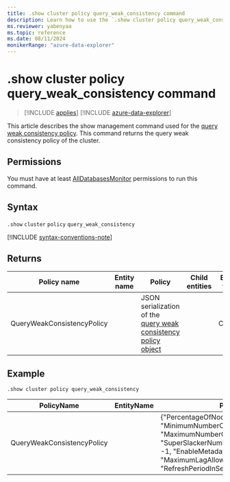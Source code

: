 ```yaml
---
title: .show cluster policy query_weak_consistency command
description: Learn how to use the `.show cluster policy query_weak_consistency` command to show the query weak consistency policy of the cluster.
ms.reviewer: yabenyaa
ms.topic: reference
ms.date: 08/11/2024
monikerRange: "azure-data-explorer"
---
```

# .show cluster policy query_weak_consistency command

> [!INCLUDE [applies](../includes/applies-to-version/applies.md)] [!INCLUDE [azure-data-explorer](../includes/applies-to-version/azure-data-explorer.md)]


This article describes the show management command used for the [query weak consistency policy](query-weak-consistency-policy.md). This command returns the query weak consistency policy of the cluster.

## Permissions

You must have at least [AllDatabasesMonitor](../access-control/role-based-access-control.md) permissions to run this command.

## Syntax

`.show` `cluster` `policy` `query_weak_consistency`

[!INCLUDE [syntax-conventions-note](../includes/syntax-conventions-note.md)]

## Returns

|Policy name | Entity name | Policy | Child entities | Entity type
|---|---|---|---|---
|QueryWeakConsistencyPolicy |  | JSON serialization of the [query weak consistency policy object](query-weak-consistency-policy.md#the-policy-object) | | Cluster

## Example

```kql
.show cluster policy query_weak_consistency 
```

|PolicyName|EntityName|Policy|ChildEntities|EntityType|
|---|---|---|---|---|
|QueryWeakConsistencyPolicy||{"PercentageOfNodes": -1, "MinimumNumberOfNodes": -1, "MaximumNumberOfNodes": -1, "SuperSlackerNumberOfNodesThreshold": -1, "EnableMetadataPrefetch": false, "MaximumLagAllowedInMinutes": -1, "RefreshPeriodInSeconds": -1}| |Cluster

